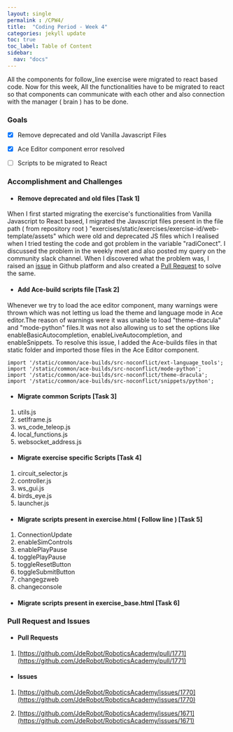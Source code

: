 ```yaml
---
layout: single
permalink : /CPW4/
title:  "Coding Period - Week 4"
categories: jekyll update
toc: true
toc_label: Table of Content
sidebar:
  nav: "docs"
---
```

All the components for follow_line exercise were migrated to react based code. Now for this week, All the functionalities have to be migrated to react so that components can communicate with each other and also connection with the manager \( brain \) has to be done.

### Goals

- [x] Remove deprecated and old Vanilla Javascript Files

- [x] Ace Editor component error resolved

- [ ] Scripts to be migrated to React 

### Accomplishment and Challenges 

* #### Remove deprecated and old files \[Task 1\]

When I first started migrating the exercise's functionalities from Vanilla Javascript to React based, I migrated the Javascript files present in the file path \( from repository root \) "exercises/static/exercises/exercise-id/web-template/assets" which were old and deprecated JS files which I realised when I tried testing the code and got problem in the variable "radiConect". I discussed the problem in the weekly meet and also posted my query on the community slack channel. When I discovered what the problem was, I raised an [issue](https://github.com/JdeRobot/RoboticsAcademy/issues/1770) in Github platform and also created a [Pull Request](https://github.com/JdeRobot/RoboticsAcademy/pull/1771) to solve the same.

* #### Add Ace-build scripts file \[Task 2\]

Whenever we try to load the ace editor component, many warnings were thrown which was not letting us load the theme and language mode in Ace editor.The reason of warnings were it was unable to load "theme-dracula" and "mode-python" files.It was not also allowing us to set the options like enableBasicAutocompletion, enableLiveAutocompletion, and enableSnippets. To resolve this issue, I added the Ace-builds files in that static folder and imported those files in the Ace Editor component.

```
import '/static/common/ace-builds/src-noconflict/ext-language_tools';
import '/static/common/ace-builds/src-noconflict/mode-python';
import '/static/common/ace-builds/src-noconflict/theme-dracula';
import '/static/common/ace-builds/src-noconflict/snippets/python';
```

* #### Migrate common Scripts \[Task 3\]

1. utils.js
2. setIframe.js
3. ws_code_teleop.js
4. local_functions.js
5. websocket_address.js


* #### Migrate exercise specific Scripts \[Task 4\]

1. circuit_selector.js
2. controller.js
3. ws_gui.js
4. birds_eye.js
5. launcher.js

* #### Migrate scripts present in exercise.html \( Follow line \) \[Task 5\]

1. ConnectionUpdate
2. enableSimControls
3. enablePlayPause
4. togglePlayPause
5. toggleResetButton
6. toggleSubmitButton
7. changegzweb
8. changeconsole

* #### Migrate scripts present in exercise_base.html \[Task 6\]



### Pull Request and Issues

* #### Pull Requests

1. [https://github.com/JdeRobot/RoboticsAcademy/pull/1771](https://github.com/JdeRobot/RoboticsAcademy/pull/1771)

* #### Issues

1. [https://github.com/JdeRobot/RoboticsAcademy/issues/1770](https://github.com/JdeRobot/RoboticsAcademy/issues/1770)

2. [https://github.com/JdeRobot/RoboticsAcademy/issues/1671](https://github.com/JdeRobot/RoboticsAcademy/issues/1671)